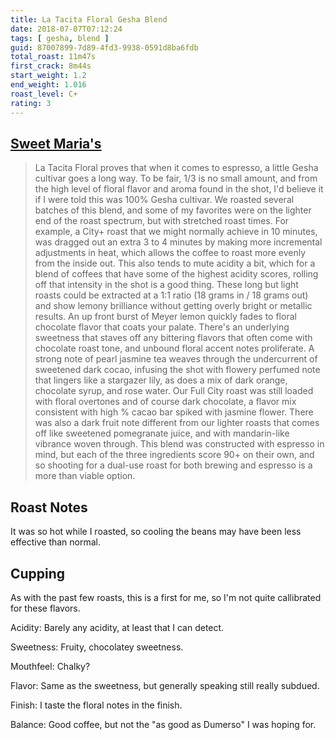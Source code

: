 ```yaml
---
title: La Tacita Floral Gesha Blend
date: 2018-07-07T07:12:24
tags: [ gesha, blend ]
guid: 87007899-7d89-4fd3-9938-0591d8ba6fdb
total_roast: 11m47s
first_crack: 8m44s
start_weight: 1.2
end_weight: 1.016
roast_level: C+
rating: 3
---
```


## [Sweet Maria's][sm]

[sm]: https://web.archive.org/web/20180626024036/https://www.sweetmarias.com/la-tacita-floral-gesha-blend.html#product-info-cupping-notes

 > La Tacita Floral proves that when it comes to espresso, a little Gesha
 > cultivar goes a long way. To be fair, 1/3 is no small amount, and from the
 > high level of floral flavor and aroma found in the shot, I'd believe it if I
 > were told this was 100% Gesha cultivar. We roasted several batches of this
 > blend, and some of my favorites were on the lighter end of the roast
 > spectrum, but with stretched roast times. For example, a City+ roast that we
 > might normally achieve in 10 minutes, was dragged out an extra 3 to 4 minutes
 > by making more incremental adjustments in heat, which allows the coffee to
 > roast more evenly from the inside out. This also tends to mute acidity a bit,
 > which for a blend of coffees that have some of the highest acidity scores,
 > rolling off that intensity in the shot is a good thing. These long but light
 > roasts could be extracted at a 1:1 ratio (18 grams in / 18 grams out) and
 > show lemony brilliance without getting overly bright or metallic results. An
 > up front burst of Meyer lemon quickly fades to floral chocolate flavor that
 > coats your palate. There's an underlying sweetness that staves off any
 > bittering flavors that often come with chocolate roast tone, and unbound
 > floral accent notes proliferate. A strong note of pearl jasmine tea weaves
 > through the undercurrent of sweetened dark cocao, infusing the shot with
 > flowery perfumed note that lingers like a stargazer lily, as does a mix of
 > dark orange, chocolate syrup, and rose water. Our Full City roast was still
 > loaded with floral overtones and of course dark chocolate, a flavor mix
 > consistent with high % cacao bar spiked with jasmine flower. There was also a
 > dark fruit note different from our lighter roasts that comes off like
 > sweetened pomegranate juice, and with mandarin-like vibrance woven through.
 > This blend was constructed with espresso in mind, but each of the three
 > ingredients score 90+ on their own, and so shooting for a dual-use roast for
 > both brewing and espresso is a more than viable option.

## Roast Notes

It was so hot while I roasted, so cooling the beans may have been less effective
than normal.

## Cupping

As with the past few roasts, this is a first for me, so I'm not quite
callibrated for these flavors.

Acidity: Barely any acidity, at least that I can detect.

Sweetness: Fruity, chocolatey sweetness.

Mouthfeel: Chalky?

Flavor: Same as the sweetness, but generally speaking still really subdued.

Finish: I taste the floral notes in the finish.

Balance: Good coffee, but not the "as good as Dumerso" I was hoping for.
